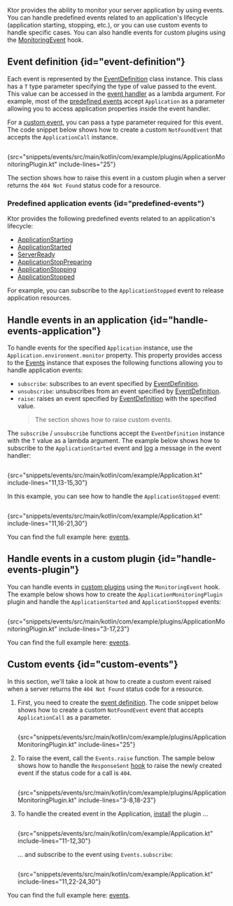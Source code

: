 [//]: # (title: Application monitoring)

<show-structure for="chapter" depth="2"/>

<tldr>
<var name="example_name" value="events"/>
<include from="lib.topic" element-id="download_example"/>
</tldr>

Ktor provides the ability to monitor your server application by using events.
You can handle predefined events related to an application's lifecycle (application starting, stopping, etc.), or you can use custom events to handle specific cases. You can also handle events for custom plugins using the [MonitoringEvent](custom_plugins.md#handle-app-events) hook.



## Event definition {id="event-definition"}

Each event is represented by the [EventDefinition](https://api.ktor.io/ktor-shared/ktor-events/io.ktor.events/-event-definition/index.html) class instance. This class has a `T` type parameter specifying the type of value passed to the event. This value can be accessed in the [event handler](#handle-events-application) as a lambda argument. For example, most of the [predefined events](#predefined-events) accept `Application` as a parameter allowing you to access application properties inside the event handler.

For a [custom event](#custom-events), you can pass a type parameter required for this event.
The code snippet below shows how to create a custom `NotFoundEvent` that accepts the `ApplicationCall` instance.

```kotlin
```
{src="snippets/events/src/main/kotlin/com/example/plugins/ApplicationMonitoringPlugin.kt" include-lines="25"}

The [](#custom-events) section shows how to raise this event in a custom plugin when a server returns the `404 Not Found` status code for a resource.


### Predefined application events {id="predefined-events"}

Ktor provides the following predefined events related to an application's lifecycle:

- [ApplicationStarting](https://api.ktor.io/ktor-server/ktor-server-core/io.ktor.server.application/-application-starting.html)
- [ApplicationStarted](https://api.ktor.io/ktor-server/ktor-server-core/io.ktor.server.application/-application-started.html)
- [ServerReady](https://api.ktor.io/ktor-server/ktor-server-core/io.ktor.server.application/-server-ready.html)
- [ApplicationStopPreparing](https://api.ktor.io/ktor-server/ktor-server-core/io.ktor.server.application/-application-stop-preparing.html)
- [ApplicationStopping](https://api.ktor.io/ktor-server/ktor-server-core/io.ktor.server.application/-application-stopping.html)
- [ApplicationStopped](https://api.ktor.io/ktor-server/ktor-server-core/io.ktor.server.application/-application-stopped.html)

For example, you can subscribe to the `ApplicationStopped` event to release application resources.


## Handle events in an application {id="handle-events-application"}

To handle events for the specified `Application` instance, use the `Application.environment.monitor` property.
This property provides access to the [Events](https://api.ktor.io/ktor-shared/ktor-events/io.ktor.events/-events/index.html) instance that exposes the following functions allowing you to handle application events:
- `subscribe`: subscribes to an event specified by [EventDefinition](#event-definition).
- `unsubscribe`: unsubscribes from an event specified by [EventDefinition](#event-definition).
- `raise`: raises an event specified by [EventDefinition](#event-definition) with the specified value.
   > The [](#custom-events) section shows how to raise custom events.

The `subscribe` / `unsubscribe` functions accept the `EventDefinition` instance with the `T` value as a lambda argument. The example below shows how to subscribe to the `ApplicationStarted` event and [log](logging.md) a message in the event handler:

```kotlin
```
{src="snippets/events/src/main/kotlin/com/example/Application.kt" include-lines="11,13-15,30"}

In this example, you can see how to handle the `ApplicationStopped` event:

```kotlin
```
{src="snippets/events/src/main/kotlin/com/example/Application.kt" include-lines="11,16-21,30"}

You can find the full example here: [events](https://github.com/ktorio/ktor-documentation/tree/%ktor_version%/codeSnippets/snippets/events).




## Handle events in a custom plugin {id="handle-events-plugin"}

You can handle events in [custom plugins](custom_plugins.md#handle-app-events) using the `MonitoringEvent` hook. 
The example below shows how to create the `ApplicationMonitoringPlugin` plugin and handle the `ApplicationStarted` and `ApplicationStopped` events:

```kotlin
```
{src="snippets/events/src/main/kotlin/com/example/plugins/ApplicationMonitoringPlugin.kt" include-lines="3-17,23"}

You can find the full example here: [events](https://github.com/ktorio/ktor-documentation/tree/%ktor_version%/codeSnippets/snippets/events).


## Custom events {id="custom-events"}

In this section, we'll take a look at how to create a custom event raised when a server returns the `404 Not Found` status code for a resource. 

1. First, you need to create the [event definition](#event-definition).
   The code snippet below shows how to create a custom `NotFoundEvent` event that accepts `ApplicationCall` as a parameter.
   
   ```kotlin
   ```
   {src="snippets/events/src/main/kotlin/com/example/plugins/ApplicationMonitoringPlugin.kt" include-lines="25"}
2. To raise the event, call the `Events.raise` function. The sample below shows how to handle the `ResponseSent` [hook](custom_plugins.md#other) to raise the newly created event if the status code for a call is `404`.
   
   ```kotlin
   ```
   {src="snippets/events/src/main/kotlin/com/example/plugins/ApplicationMonitoringPlugin.kt" include-lines="3-8,18-23"}
3. To handle the created event in the Application, [install](Plugins.md#install) the plugin ...
   
   ```kotlin
   ```
   {src="snippets/events/src/main/kotlin/com/example/Application.kt" include-lines="11-12,30"}
   
   ... and subscribe to the event using `Events.subscribe`:
   
   ```kotlin
   ```
   {src="snippets/events/src/main/kotlin/com/example/Application.kt" include-lines="11,22-24,30"}

You can find the full example here: [events](https://github.com/ktorio/ktor-documentation/tree/%ktor_version%/codeSnippets/snippets/events).
